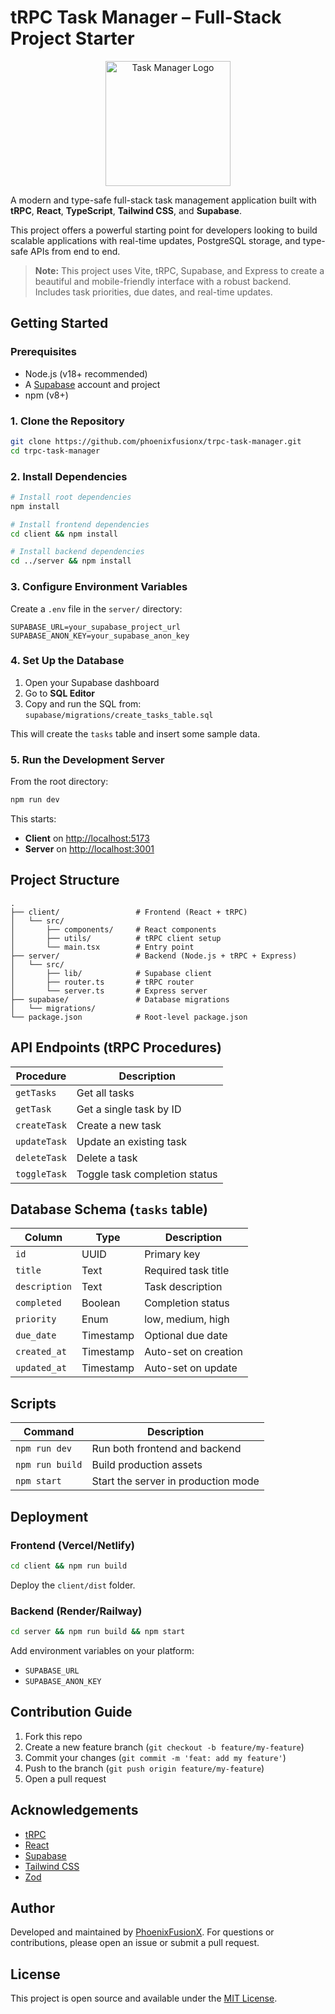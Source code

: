 # tRPC Task Manager – Full-Stack Project Starter

<p align="center">
  <img src="./public/logo.png" alt="Task Manager Logo" height="200"/>
</p>

A modern and type-safe full-stack task management application built with **tRPC**, **React**, **TypeScript**, **Tailwind CSS**, and **Supabase**.

This project offers a powerful starting point for developers looking to build scalable applications with real-time updates, PostgreSQL storage, and type-safe APIs from end to end.

> **Note:** This project uses Vite, tRPC, Supabase, and Express to create a beautiful and mobile-friendly interface with a robust backend. Includes task priorities, due dates, and real-time updates.

## Getting Started

### Prerequisites

- Node.js (v18+ recommended)
- A [Supabase](https://supabase.com) account and project
- npm (v8+)

### 1. Clone the Repository

```bash
git clone https://github.com/phoenixfusionx/trpc-task-manager.git
cd trpc-task-manager
```

### 2. Install Dependencies

```bash
# Install root dependencies
npm install

# Install frontend dependencies
cd client && npm install

# Install backend dependencies
cd ../server && npm install
```

### 3. Configure Environment Variables

Create a `.env` file in the `server/` directory:

```env
SUPABASE_URL=your_supabase_project_url
SUPABASE_ANON_KEY=your_supabase_anon_key
```

### 4. Set Up the Database

1. Open your Supabase dashboard
2. Go to **SQL Editor**
3. Copy and run the SQL from:  
   `supabase/migrations/create_tasks_table.sql`

This will create the `tasks` table and insert some sample data.

### 5. Run the Development Server

From the root directory:

```bash
npm run dev
```

This starts:

- **Client** on [http://localhost:5173](http://localhost:5173)
- **Server** on [http://localhost:3001](http://localhost:3001)

## Project Structure

```
.
├── client/                 # Frontend (React + tRPC)
│   └── src/
│       ├── components/     # React components
│       ├── utils/          # tRPC client setup
│       └── main.tsx        # Entry point
├── server/                 # Backend (Node.js + tRPC + Express)
│   └── src/
│       ├── lib/            # Supabase client
│       ├── router.ts       # tRPC router
│       └── server.ts       # Express server
├── supabase/               # Database migrations
│   └── migrations/
└── package.json            # Root-level package.json
```

## API Endpoints (tRPC Procedures)

| Procedure    | Description                   |
| ------------ | ----------------------------- |
| `getTasks`   | Get all tasks                 |
| `getTask`    | Get a single task by ID       |
| `createTask` | Create a new task             |
| `updateTask` | Update an existing task       |
| `deleteTask` | Delete a task                 |
| `toggleTask` | Toggle task completion status |

## Database Schema (`tasks` table)

| Column        | Type      | Description          |
| ------------- | --------- | -------------------- |
| `id`          | UUID      | Primary key          |
| `title`       | Text      | Required task title  |
| `description` | Text      | Task description     |
| `completed`   | Boolean   | Completion status    |
| `priority`    | Enum      | low, medium, high    |
| `due_date`    | Timestamp | Optional due date    |
| `created_at`  | Timestamp | Auto-set on creation |
| `updated_at`  | Timestamp | Auto-set on update   |

## Scripts

| Command         | Description                         |
| --------------- | ----------------------------------- |
| `npm run dev`   | Run both frontend and backend       |
| `npm run build` | Build production assets             |
| `npm start`     | Start the server in production mode |

## Deployment

### Frontend (Vercel/Netlify)

```bash
cd client && npm run build
```

Deploy the `client/dist` folder.

### Backend (Render/Railway)

```bash
cd server && npm run build && npm start
```

Add environment variables on your platform:

- `SUPABASE_URL`
- `SUPABASE_ANON_KEY`

## Contribution Guide

1. Fork this repo
2. Create a new feature branch (`git checkout -b feature/my-feature`)
3. Commit your changes (`git commit -m 'feat: add my feature'`)
4. Push to the branch (`git push origin feature/my-feature`)
5. Open a pull request

## Acknowledgements

- [tRPC](https://trpc.io/)
- [React](https://reactjs.org/)
- [Supabase](https://supabase.com/)
- [Tailwind CSS](https://tailwindcss.com/)
- [Zod](https://github.com/colinhacks/zod)

## Author

Developed and maintained by [PhoenixFusionX](https://github.com/phoenixfusionx). For questions or contributions, please open an issue or submit a pull request.

## License

This project is open source and available under the [MIT License](LICENSE).
